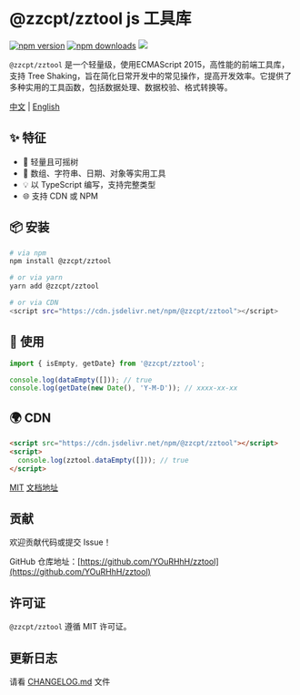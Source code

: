 # @zzcpt/zztool js 工具库


[![npm version](https://img.shields.io/npm/v/@zzcpt/zztool?label=version)](https://www.npmjs.com/package/@zzcpt/zztool)
[![npm downloads](https://img.shields.io/npm/dm/@zzcpt/zztool?label=npm)](https://www.npmjs.com/package/@zzcpt/zztool)
[![](https://data.jsdelivr.com/v1/package/npm/@zzcpt/zztool/badge)](https://www.jsdelivr.com/package/npm/@zzcpt/zztool)


`@zzcpt/zztool` 是一个轻量级，使用ECMAScript 2015，高性能的前端工具库，支持 Tree Shaking，旨在简化日常开发中的常见操作，提高开发效率。它提供了多种实用的工具函数，包括数据处理、数据校验、格式转换等。

[中文](https://github.com/YOuRHhH/zztool/blob/main/README.md) | [English](https://github.com/YOuRHhH/zztool/blob/main/READMEEN.md)

## ✨ 特征

- 🚀 轻量且可摇树
- 🔧 数组、字符串、日期、对象等实用工具
- 💡 以 TypeScript 编写，支持完整类型
- 🌐 支持 CDN 或 NPM

## 📦 安装

```bash
# via npm
npm install @zzcpt/zztool

# or via yarn
yarn add @zzcpt/zztool

# or via CDN
<script src="https://cdn.jsdelivr.net/npm/@zzcpt/zztool"></script>
```

## 🚀 使用

```ts
import { isEmpty, getDate} from '@zzcpt/zztool';

console.log(dataEmpty([])); // true
console.log(getDate(new Date(), 'Y-M-D')); // xxxx-xx-xx
```

## 🌍 CDN

```html
<script src="https://cdn.jsdelivr.net/npm/@zzcpt/zztool"></script>
<script>
  console.log(zztool.dataEmpty([])); // true
</script>
```

[MIT](https://github.com/YOuRHhH/zztool/blob/main/LICENSE)     [文档地址](https://yourhhh.github.io/zztoolDocument/)

## 贡献

欢迎贡献代码或提交 Issue！

GitHub 仓库地址：[https://github.com/YOuRHhH/zztool](https://github.com/YOuRHhH/zztool)

## 许可证

`@zzcpt/zztool` 遵循 MIT 许可证。

## 更新日志

请看 [CHANGELOG.md](https://github.com/YOuRHhH/zztool/blob/main/CHANGELOG.md) 文件


